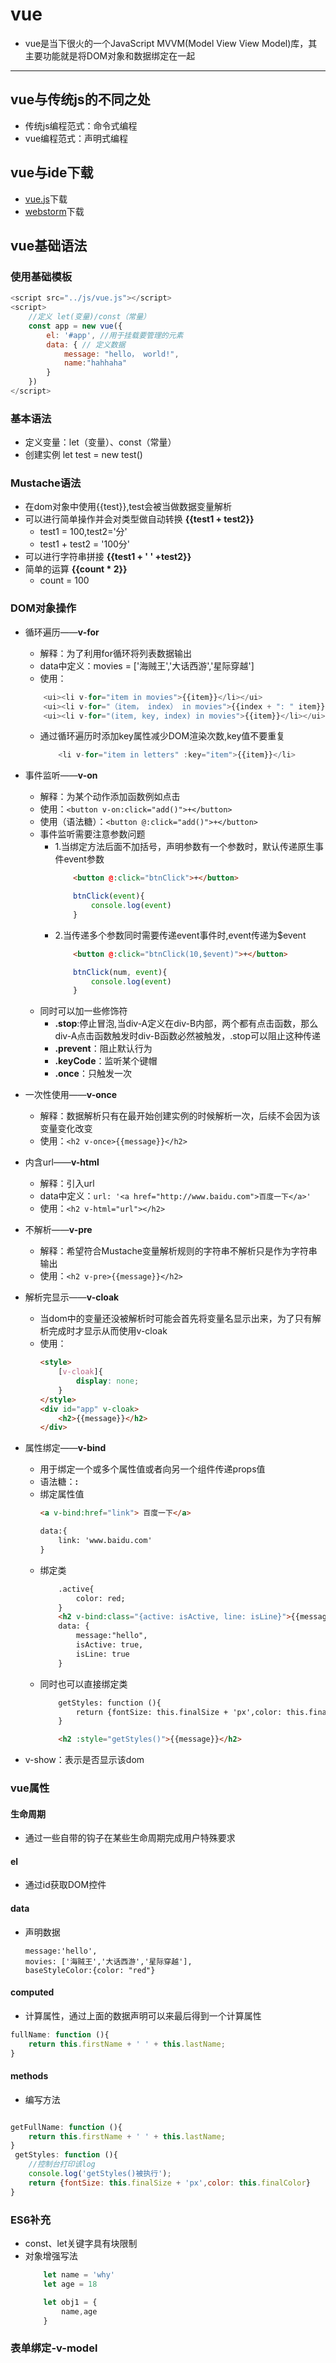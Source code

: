 
# vue
<!--more -->
+ vue是当下很火的一个JavaScript MVVM(Model View View Model)库，其主要功能就是将DOM对象和数据绑定在一起
---
## vue与传统js的不同之处
+ 传统js编程范式：命令式编程
+ vue编程范式：声明式编程
## vue与ide下载
+ [vue.js](https://cn.vuejs.org/js/vue.js)下载
+ [webstorm](https://www.jetbrains.com/webstorm/download/other.html)下载
## vue基础语法
### 使用基础模板
```js
<script src="../js/vue.js"></script>
<script>
    //定义 let(变量)/const（常量）
    const app = new vue({
        el: '#app', //用于挂载要管理的元素
        data: { // 定义数据
            message: "hello， world!",
            name:"hahhaha"
        }
    })
</script>
```
### 基本语法
+ 定义变量：let（变量）、const（常量）
+ 创建实例 let test = new test()
### Mustache语法
+ 在dom对象中使用{{test}},test会被当做数据变量解析
+ 可以进行简单操作并会对类型做自动转换 **{{test1 + test2}}**
    + test1 = 100,test2='分'
    + test1 + test2 = '100分'
+ 可以进行字符串拼接 **{{test1 + ' ' +test2}}**
+ 简单的运算 **{{count * 2}}**
    + count = 100


### DOM对象操作
+ 循环遍历——**v-for**
    + 解释：为了利用for循环将列表数据输出
    + data中定义：movies = ['海贼王','大话西游','星际穿越']
    + 使用：
    ```js
        <ui><li v-for="item in movies">{{item}}</li></ui>
        <ui><li v-for="（item， index） in movies">{{index + ": " item}}</li></ui>
        <ui><li v-for="(item, key, index) in movies">{{item}}</li></ui>
    ```
    + 通过循环遍历时添加key属性减少DOM渲染次数,key值不要重复
        ```js
            <li v-for="item in letters" :key="item">{{item}}</li>
        ```
+ 事件监听——**v-on**
    + 解释：为某个动作添加函数例如点击
    + 使用：```<button v-on:click="add()">+</button>```
    + 使用（语法糖）：```<button @:click="add()">+</button>``` 
    + 事件监听需要注意参数问题
        + 1.当绑定方法后面不加括号，声明参数有一个参数时，默认传递原生事件event参数
            ```html
                <button @:click="btnClick">+</button>
            ```
            ```js
                btnClick(event){
                    console.log(event)  
                }
            ```
        + 2.当传递多个参数同时需要传递event事件时,event传递为$event
            ```html
                <button @:click="btnClick(10,$event)">+</button>
            ```
            ```js
                btnClick(num, event){
                    console.log(event)  
                }
            ```
    + 同时可以加一些修饰符
        + **.stop**:停止冒泡,当div-A定义在div-B内部，两个都有点击函数，那么div-A点击函数触发时div-B函数必然被触发，.stop可以阻止这种传递
        + **.prevent**：阻止默认行为
        + **.keyCode**：监听某个键帽
        + **.once**：只触发一次
    
+ 一次性使用——**v-once**
    + 解释：数据解析只有在最开始创建实例的时候解析一次，后续不会因为该变量变化改变
    + 使用：```<h2 v-once>{{message}}</h2>```
+ 内含url——**v-html**
    + 解释：引入url
    + data中定义：```url: '<a href="http://www.baidu.com">百度一下</a>'```
    + 使用：```<h2 v-html="url"></h2>```
+ 不解析——**v-pre**
    + 解释：希望符合Mustache变量解析规则的字符串不解析只是作为字符串输出
    + 使用：```<h2 v-pre>{{message}}</h2>```
+ 解析完显示——**v-cloak**
    + 当dom中的变量还没被解析时可能会首先将变量名显示出来，为了只有解析完成时才显示从而使用v-cloak
    + 使用：
        ```html
        <style>
            [v-cloak]{
                display: none;
            }
        </style>
        <div id="app" v-cloak>
            <h2>{{message}}</h2>
        </div>
        ```
+ 属性绑定——**v-bind**
    + 用于绑定一个或多个属性值或者向另一个组件传递props值
    + 语法糖：**:**
    + 绑定属性值
        ```html
        <a v-bind:href="link"> 百度一下</a>

        data:{
            link: 'www.baidu.com'
        }

        ```
    + 绑定类
        ```html
            .active{
                color: red;
            }
            <h2 v-bind:class="{active: isActive, line: isLine}">{{message}}</h2>
            data: {
                message:"hello",
                isActive: true,
                isLine: true
            }
        ```
    + 同时也可以直接绑定类
        ```html
            getStyles: function (){
                return {fontSize: this.finalSize + 'px',color: this.finalColor}
            }

            <h2 :style="getStyles()">{{message}}</h2>

        ```
+ v-show：表示是否显示该dom

### vue属性
#### 生命周期
+ 通过一些自带的钩子在某些生命周期完成用户特殊要求
#### el
+ 通过id获取DOM控件
#### data
+ 声明数据
    ```
    message:'hello',
    movies: ['海贼王','大话西游','星际穿越'],
    baseStyleColor:{color: "red"}
    ```
#### computed
+ 计算属性，通过上面的数据声明可以来最后得到一个计算属性
```js
fullName: function (){
    return this.firstName + ' ' + this.lastName;
}
```
#### methods
+ 编写方法
```js

getFullName: function (){
    return this.firstName + ' ' + this.lastName;
}
 getStyles: function (){
    //控制台打印该log
    console.log('getStyles()被执行');
    return {fontSize: this.finalSize + 'px',color: this.finalColor}
}

```
### ES6补充
+ const、let关键字具有块限制
+ 对象增强写法
    ```js
        let name = 'why'
        let age = 18

        let obj1 = {
            name,age
        }

    ```

### 表单绑定-v-model